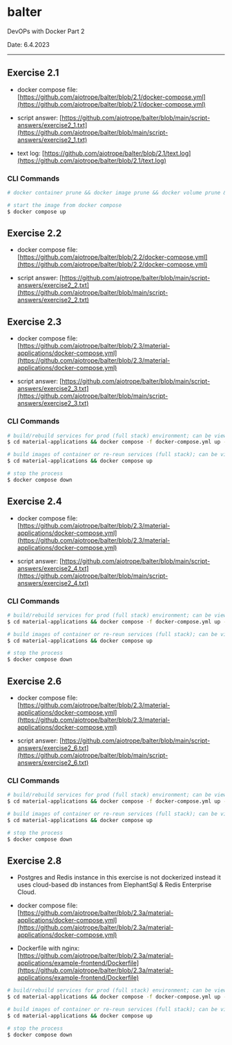 # balter

DevOPs with Docker Part 2

Date: 6.4.2023

---

## Exercise 2.1

- docker compose file: [https://github.com/aiotrope/balter/blob/2.1/docker-compose.yml](https://github.com/aiotrope/balter/blob/2.1/docker-compose.yml)

- script answer: [https://github.com/aiotrope/balter/blob/main/script-answers/exercise2_1.txt](https://github.com/aiotrope/balter/blob/main/script-answers/exercise2_1.txt)

- text log: [https://github.com/aiotrope/balter/blob/2.1/text.log](https://github.com/aiotrope/balter/blob/2.1/text.log)

### CLI Commands

```bash
# docker container prune && docker image prune && docker volume prune && docker system prune -a

# start the image from docker compose
$ docker compose up

```

## Exercise 2.2

- docker compose file: [https://github.com/aiotrope/balter/blob/2.2/docker-compose.yml](https://github.com/aiotrope/balter/blob/2.2/docker-compose.yml)

- script answer: [https://github.com/aiotrope/balter/blob/main/script-answers/exercise2_2.txt](https://github.com/aiotrope/balter/blob/main/script-answers/exercise2_2.txt)

## Exercise 2.3

- docker compose file: [https://github.com/aiotrope/balter/blob/2.3/material-applications/docker-compose.yml](https://github.com/aiotrope/balter/blob/2.3/material-applications/docker-compose.yml)

- script answer: [https://github.com/aiotrope/balter/blob/main/script-answers/exercise2_3.txt](https://github.com/aiotrope/balter/blob/main/script-answers/exercise2_3.txt)

### CLI Commands

```bash
# build/rebuild services for prod (full stack) environment; can be view on the browser at http://localhost:3000
$ cd material-applications && docker compose -f docker-compose.yml up --build

# build images of container or re-reun services (full stack); can be view on the browser at http://localhost:3000
$ cd material-applications && docker compose up

# stop the process
$ docker compose down
```

## Exercise 2.4

- docker compose file: [https://github.com/aiotrope/balter/blob/2.3/material-applications/docker-compose.yml](https://github.com/aiotrope/balter/blob/2.3/material-applications/docker-compose.yml)

- script answer: [https://github.com/aiotrope/balter/blob/main/script-answers/exercise2_4.txt](https://github.com/aiotrope/balter/blob/main/script-answers/exercise2_4.txt)

### CLI Commands

```bash
# build/rebuild services for prod (full stack) environment; can be view on the browser at http://localhost:3000
$ cd material-applications && docker compose -f docker-compose.yml up --build

# build images of container or re-reun services (full stack); can be view on the browser at http://localhost:3000
$ cd material-applications && docker compose up

# stop the process
$ docker compose down
```

## Exercise 2.6

- docker compose file: [https://github.com/aiotrope/balter/blob/2.3/material-applications/docker-compose.yml](https://github.com/aiotrope/balter/blob/2.3/material-applications/docker-compose.yml)

- script answer: [https://github.com/aiotrope/balter/blob/main/script-answers/exercise2_6.txt](https://github.com/aiotrope/balter/blob/main/script-answers/exercise2_6.txt)

### CLI Commands

```bash
# build/rebuild services for prod (full stack) environment; can be view on the browser at http://localhost:3000
$ cd material-applications && docker compose -f docker-compose.yml up --build

# build images of container or re-reun services (full stack); can be view on the browser at http://localhost:3000
$ cd material-applications && docker compose up

# stop the process
$ docker compose down
```

## Exercise 2.8

- Postgres and Redis instance in this exercise is not dockerized instead it uses cloud-based db instances from ElephantSql & Redis Enterprise Cloud.

- docker compose file: [https://github.com/aiotrope/balter/blob/2.3a/material-applications/docker-compose.yml](https://github.com/aiotrope/balter/blob/2.3a/material-applications/docker-compose.yml)

- Dockerfile with nginx: [https://github.com/aiotrope/balter/blob/2.3a/material-applications/example-frontend/Dockerfile](https://github.com/aiotrope/balter/blob/2.3a/material-applications/example-frontend/Dockerfile)


```bash
# build/rebuild services for prod (full stack) environment; can be view on the browser at http://localhost
$ cd material-applications && docker compose -f docker-compose.yml up --build

# build images of container or re-reun services (full stack); can be view on the browser at http://localhost
$ cd material-applications && docker compose up

# stop the process
$ docker compose down
```

